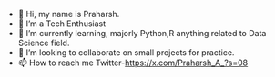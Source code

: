 - 👋 Hi, my name is Praharsh.
- 👀 I’m a Tech Enthusiast
- 🌱 I’m currently learning, majorly Python,R anything related to Data Science field.
- 💞️ I’m looking to collaborate on small projects for practice.
- 📫 How to reach me Twitter-https://x.com/Praharsh_A_?s=08

<!---
praharsh098/praharsh098 is a ✨ special ✨ repository because its `README.md` (this file) appears on your GitHub profile.
You can click the Preview link to take a look at your changes.
--->
